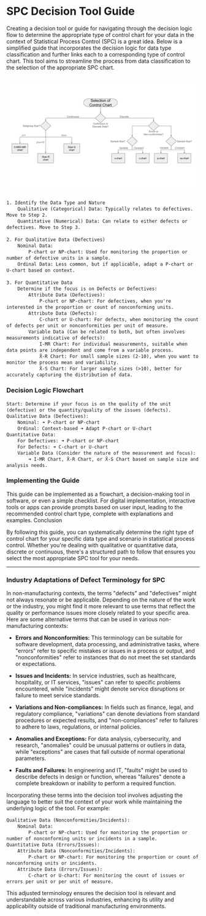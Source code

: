# SPC Decision Tool Guide

Creating a decision tool or guide for navigating through the decision logic flow to determine the appropriate type of control chart for your data in the context of Statistical Process Control (SPC) is a great idea. Below is a simplified guide that incorporates the decision logic for data type classification and further links each to a corresponding type of control chart. This tool aims to streamline the process from data classification to the selection of the appropriate SPC chart.  

![Mapping Guide](../static/images/shewhart_control_flow.svg)
---
    1. Identify the Data Type and Nature
        Qualitative (Categorical) Data: Typically relates to defectives. Move to Step 2.
        Quantitative (Numerical) Data: Can relate to either defects or defectives. Move to Step 3.

    2. For Qualitative Data (Defectives)
        Nominal Data:
            P-chart or NP-chart: Used for monitoring the proportion or number of defective units in a sample.
        Ordinal Data: Less common, but if applicable, adapt a P-chart or U-chart based on context.

    3. For Quantitative Data
        Determine if the focus is on Defects or Defectives:
            Attribute Data (Defectives):
                P-chart or NP-chart: For defectives, when you're interested in the proportion or count of nonconforming units.
            Attribute Data (Defects):
                C-chart or U-chart: For defects, when monitoring the count of defects per unit or nonconformities per unit of measure.
            Variable Data (Can be related to both, but often involves measurements indicative of defects):
                I-MR Chart: For individual measurements, suitable when data points are independent and come from a variable process.
                X̄-R Chart: For small sample sizes (2-10), when you want to monitor the process mean and variability.
                X̄-S Chart: For larger sample sizes (>10), better for accurately capturing the distribution of data.

### Decision Logic Flowchart 

    Start: Determine if your focus is on the quality of the unit (defective) or the quantity/quality of the issues (defects).
    Qualitative Data (Defectives):
        Nominal: ➜ P-chart or NP-chart
        Ordinal: Context-based ➜ Adapt P-chart or U-chart
    Quantitative Data:
        For Defectives: ➜ P-chart or NP-chart
        For Defects: ➜ C-chart or U-chart
        Variable Data (Consider the nature of the measurement and focus):
            ➜ I-MR Chart, X̄-R Chart, or X̄-S Chart based on sample size and analysis needs.


### Implementing the Guide

This guide can be implemented as a flowchart, a decision-making tool in software, or even a simple checklist. For digital implementation, interactive tools or apps can provide prompts based on user input, leading to the recommended control chart type, complete with explanations and examples.
Conclusion

By following this guide, you can systematically determine the right type of control chart for your specific data type and scenario in statistical process control. Whether you're dealing with qualitative or quantitative data, discrete or continuous, there's a structured path to follow that ensures you select the most appropriate SPC tool for your needs.

---
### Industry Adaptations of Defect Terminology for SPC

In non-manufacturing contexts, the terms "defects" and "defectives" might not always resonate or be applicable. Depending on the nature of the work or the industry, you might find it more relevant to use terms that reflect the quality or performance issues more closely related to your specific area. Here are some alternative terms that can be used in various non-manufacturing contexts:

- **Errors and Nonconformities:** This terminology can be suitable for software development, data processing, and administrative tasks, where "errors" refer to specific mistakes or issues in a process or output, and "nonconformities" refer to instances that do not meet the set standards or expectations.

- **Issues and Incidents:** In service industries, such as healthcare, hospitality, or IT services, "issues" can refer to specific problems encountered, while "incidents" might denote service disruptions or failure to meet service standards.

- **Variations and Non-compliances:** In fields such as finance, legal, and regulatory compliance, "variations" can denote deviations from standard procedures or expected results, and "non-compliances" refer to failures to adhere to laws, regulations, or internal policies.

- **Anomalies and Exceptions:** For data analysis, cybersecurity, and research, "anomalies" could be unusual patterns or outliers in data, while "exceptions" are cases that fall outside of normal operational parameters.

- **Faults and Failures:** In engineering and IT, "faults" might be used to describe defects in design or function, whereas "failures" denote a complete breakdown or inability to perform a required function.

Incorporating these terms into the decision tool involves adjusting the language to better suit the context of your work while maintaining the underlying logic of the tool. For example:

    Qualitative Data (Nonconformities/Incidents):
        Nominal Data:
            P-chart or NP-chart: Used for monitoring the proportion or number of nonconforming units or incidents in a sample.
    Quantitative Data (Errors/Issues):
        Attribute Data (Nonconformities/Incidents):
            P-chart or NP-chart: For monitoring the proportion or count of nonconforming units or incidents.
        Attribute Data (Errors/Issues):
            C-chart or U-chart: For monitoring the count of issues or errors per unit or per unit of measure.

This adjusted terminology ensures the decision tool is relevant and understandable across various industries, enhancing its utility and applicability outside of traditional manufacturing environments.
